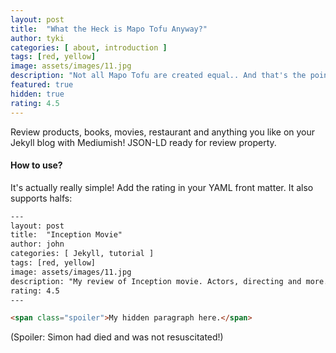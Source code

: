 ```yaml
---
layout: post
title:  "What the Heck is Mapo Tofu Anyway?"
author: tyki
categories: [ about, introduction ]
tags: [red, yellow]
image: assets/images/11.jpg
description: "Not all Mapo Tofu are created equal.. And that's the point."
featured: true
hidden: true
rating: 4.5
---
```


Review products, books, movies, restaurant and anything you like on your Jekyll blog with Mediumish! JSON-LD ready for review property.

#### How to use?

It's actually really simple! Add the rating in your YAML front matter. It also supports halfs:

```html
---
layout: post
title:  "Inception Movie"
author: john
categories: [ Jekyll, tutorial ]
tags: [red, yellow]
image: assets/images/11.jpg
description: "My review of Inception movie. Actors, directing and more."
rating: 4.5
---
```

```html
<span class="spoiler">My hidden paragraph here.</span>
```
 (Spoiler: Simon had died and was not resuscitated!)
